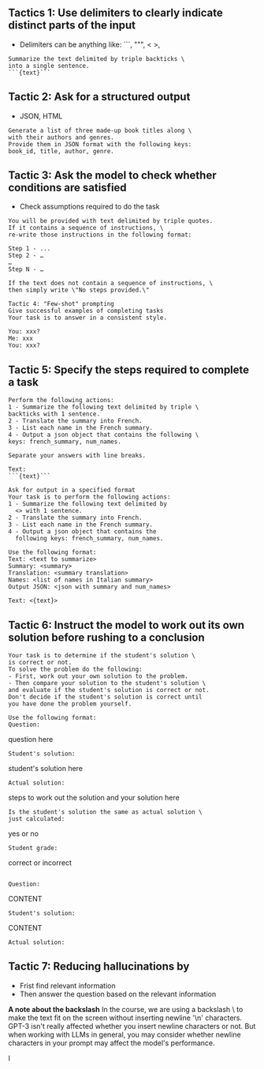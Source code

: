 ## Tactics 1: Use delimiters to clearly indicate distinct parts of the input
* Delimiters can be anything like: ```, """, < >, <tag> </tag>
```
Summarize the text delimited by triple backticks \ 
into a single sentence.
```{text}```
```
## Tactic 2: Ask for a structured output
- JSON, HTML
```
Generate a list of three made-up book titles along \ 
with their authors and genres. 
Provide them in JSON format with the following keys: 
book_id, title, author, genre.
```
## Tactic 3: Ask the model to check whether conditions are satisfied
- Check assumptions required to do the task

```
You will be provided with text delimited by triple quotes. 
If it contains a sequence of instructions, \ 
re-write those instructions in the following format:

Step 1 - ...
Step 2 - …
…
Step N - …

If the text does not contain a sequence of instructions, \ 
then simply write \"No steps provided.\"

Tactic 4: "Few-shot" prompting
Give successful examples of completing tasks
Your task is to answer in a consistent style.

You: xxx?
Me: xxx
You: xxx?
```

## Tactic 5: Specify the steps required to complete a task
```
Perform the following actions: 
1 - Summarize the following text delimited by triple \
backticks with 1 sentence.
2 - Translate the summary into French.
3 - List each name in the French summary.
4 - Output a json object that contains the following \
keys: french_summary, num_names.

Separate your answers with line breaks.

Text:
```{text}```
```

```
Ask for output in a specified format
Your task is to perform the following actions: 
1 - Summarize the following text delimited by 
  <> with 1 sentence.
2 - Translate the summary into French.
3 - List each name in the French summary.
4 - Output a json object that contains the 
  following keys: french_summary, num_names.

Use the following format:
Text: <text to summarize>
Summary: <summary>
Translation: <summary translation>
Names: <list of names in Italian summary>
Output JSON: <json with summary and num_names>

Text: <{text}>
```

## Tactic 6: Instruct the model to work out its own solution before rushing to a conclusion
```
Your task is to determine if the student's solution \
is correct or not.
To solve the problem do the following:
- First, work out your own solution to the problem. 
- Then compare your solution to the student's solution \ 
and evaluate if the student's solution is correct or not. 
Don't decide if the student's solution is correct until 
you have done the problem yourself.

Use the following format:
Question:
```
question here
```
Student's solution:
```
student's solution here
```
Actual solution:
```
steps to work out the solution and your solution here
```
Is the student's solution the same as actual solution \
just calculated:
```
yes or no
```
Student grade:
```
correct or incorrect
```

Question:
```
CONTENT
``` 
Student's solution:
```
CONTENT
```
Actual solution:
```

## Tactic 7: Reducing hallucinations by 
- Frist find relevant information
- Then answer the question based on the relevant information


**A note about the backslash**
In the course, we are using a backslash \ to make the text fit on the screen without inserting newline '\n' characters.
GPT-3 isn't really affected whether you insert newline characters or not. But when working with LLMs in general, you may consider whether newline characters in your prompt may affect the model's performance.



I
